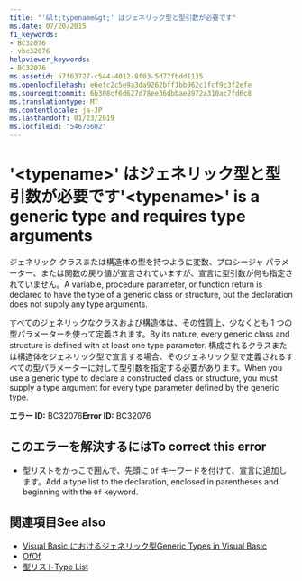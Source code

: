 ```yaml
---
title: "'&lt;typename&gt;' はジェネリック型と型引数が必要です"
ms.date: 07/20/2015
f1_keywords:
- BC32076
- vbc32076
helpviewer_keywords:
- BC32076
ms.assetid: 57f63727-c544-4012-8f03-5d77fbdd1135
ms.openlocfilehash: e6efc2c5e9a3da9262bff1bb962c1fcf9c3f2efe
ms.sourcegitcommit: 6b308cf6d627d78ee36dbbae8972a310ac7fd6c8
ms.translationtype: MT
ms.contentlocale: ja-JP
ms.lasthandoff: 01/23/2019
ms.locfileid: "54676602"
---
```

# <a name="lttypenamegt-is-a-generic-type-and-requires-type-arguments"></a><span data-ttu-id="e306a-102">'&lt;typename&gt;' はジェネリック型と型引数が必要です</span><span class="sxs-lookup"><span data-stu-id="e306a-102">'&lt;typename&gt;' is a generic type and requires type arguments</span></span>
<span data-ttu-id="e306a-103">ジェネリック クラスまたは構造体の型を持つように変数、プロシージャ パラメーター、または関数の戻り値が宣言されていますが、宣言に型引数が何も指定されていません。</span><span class="sxs-lookup"><span data-stu-id="e306a-103">A variable, procedure parameter, or function return is declared to have the type of a generic class or structure, but the declaration does not supply any type arguments.</span></span>  
  
 <span data-ttu-id="e306a-104">すべてのジェネリックなクラスおよび構造体は、その性質上、少なくとも 1 つの型パラメーターを使って定義されます。</span><span class="sxs-lookup"><span data-stu-id="e306a-104">By its nature, every generic class and structure is defined with at least one type parameter.</span></span> <span data-ttu-id="e306a-105">構成されるクラスまたは構造体をジェネリック型で宣言する場合、そのジェネリック型で定義されるすべての型パラメーターに対して型引数を指定する必要があります。</span><span class="sxs-lookup"><span data-stu-id="e306a-105">When you use a generic type to declare a constructed class or structure, you must supply a type argument for every type parameter defined by the generic type.</span></span>  
  
 <span data-ttu-id="e306a-106">**エラー ID:** BC32076</span><span class="sxs-lookup"><span data-stu-id="e306a-106">**Error ID:** BC32076</span></span>  
  
## <a name="to-correct-this-error"></a><span data-ttu-id="e306a-107">このエラーを解決するには</span><span class="sxs-lookup"><span data-stu-id="e306a-107">To correct this error</span></span>  
  
-   <span data-ttu-id="e306a-108">型リストをかっこで囲んで、先頭に `Of` キーワードを付けて、宣言に追加します。</span><span class="sxs-lookup"><span data-stu-id="e306a-108">Add a type list to the declaration, enclosed in parentheses and beginning with the `Of` keyword.</span></span>  
  
## <a name="see-also"></a><span data-ttu-id="e306a-109">関連項目</span><span class="sxs-lookup"><span data-stu-id="e306a-109">See also</span></span>
- [<span data-ttu-id="e306a-110">Visual Basic におけるジェネリック型</span><span class="sxs-lookup"><span data-stu-id="e306a-110">Generic Types in Visual Basic</span></span>](../../visual-basic/programming-guide/language-features/data-types/generic-types.md)
- [<span data-ttu-id="e306a-111">Of</span><span class="sxs-lookup"><span data-stu-id="e306a-111">Of</span></span>](../../visual-basic/language-reference/statements/of-clause.md)
- [<span data-ttu-id="e306a-112">型リスト</span><span class="sxs-lookup"><span data-stu-id="e306a-112">Type List</span></span>](../../visual-basic/language-reference/statements/type-list.md)
